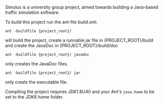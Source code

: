 Simulus is a university group project, aimed towards building a Java-based traffic simulation software.

To build this project run the ant-file build.xml.

```
ant -buildfile {project_root}/
``` 
will build the project, create a runnable jar file in {PROJECT_ROOT}/build and create the JavaDoc in {PROJECT_ROOT}/build/doc

```
ant -buildfile {project_root}/ javadoc
```
only creates the JavaDoc files.

```
ant -buildfile {project_root}/ jar
```
only creats the executable file.

Compiling the project requires JDK1.8U40 and your Ant's `java.home` to be set to the JDK8 home folder.
